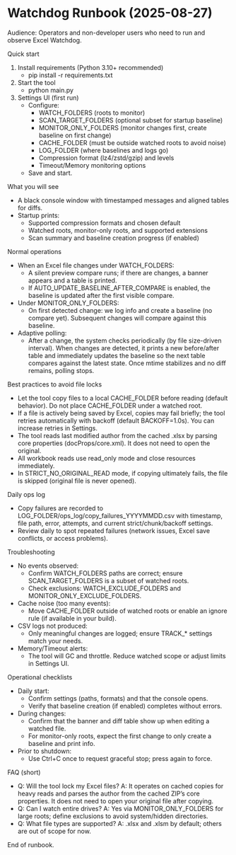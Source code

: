 # Watchdog Runbook (2025-08-27)

Audience: Operators and non-developer users who need to run and observe Excel Watchdog.

Quick start
1) Install requirements (Python 3.10+ recommended)
   - pip install -r requirements.txt
2) Start the tool
   - python main.py
3) Settings UI (first run)
   - Configure:
     - WATCH_FOLDERS (roots to monitor)
     - SCAN_TARGET_FOLDERS (optional subset for startup baseline)
     - MONITOR_ONLY_FOLDERS (monitor changes first, create baseline on first change)
     - CACHE_FOLDER (must be outside watched roots to avoid noise)
     - LOG_FOLDER (where baselines and logs go)
     - Compression format (lz4/zstd/gzip) and levels
     - Timeout/Memory monitoring options
   - Save and start.

What you will see
- A black console window with timestamped messages and aligned tables for diffs.
- Startup prints:
  - Supported compression formats and chosen default
  - Watched roots, monitor-only roots, and supported extensions
  - Scan summary and baseline creation progress (if enabled)

Normal operations
- When an Excel file changes under WATCH_FOLDERS:
  - A silent preview compare runs; if there are changes, a banner appears and a table is printed.
  - If AUTO_UPDATE_BASELINE_AFTER_COMPARE is enabled, the baseline is updated after the first visible compare.
- Under MONITOR_ONLY_FOLDERS:
  - On first detected change: we log info and create a baseline (no compare yet). Subsequent changes will compare against this baseline.
- Adaptive polling:
  - After a change, the system checks periodically (by file size-driven interval). When changes are detected, it prints a new before/after table and immediately updates the baseline so the next table compares against the latest state. Once mtime stabilizes and no diff remains, polling stops.

Best practices to avoid file locks
- Let the tool copy files to a local CACHE_FOLDER before reading (default behavior). Do not place CACHE_FOLDER under a watched root.
- If a file is actively being saved by Excel, copies may fail briefly; the tool retries automatically with backoff (default BACKOFF=1.0s). You can increase retries in Settings.
- The tool reads last modified author from the cached .xlsx by parsing core properties (docProps/core.xml). It does not need to open the original.
- All workbook reads use read_only mode and close resources immediately.
- In STRICT_NO_ORIGINAL_READ mode, if copying ultimately fails, the file is skipped (original file is never opened).

Daily ops log
- Copy failures are recorded to LOG_FOLDER/ops_log/copy_failures_YYYYMMDD.csv with timestamp, file path, error, attempts, and current strict/chunk/backoff settings.
- Review daily to spot repeated failures (network issues, Excel save conflicts, or access problems).

Troubleshooting
- No events observed:
  - Confirm WATCH_FOLDERS paths are correct; ensure SCAN_TARGET_FOLDERS is a subset of watched roots.
  - Check exclusions: WATCH_EXCLUDE_FOLDERS and MONITOR_ONLY_EXCLUDE_FOLDERS.
- Cache noise (too many events):
  - Move CACHE_FOLDER outside of watched roots or enable an ignore rule (if available in your build).
- CSV logs not produced:
  - Only meaningful changes are logged; ensure TRACK_* settings match your needs.
- Memory/Timeout alerts:
  - The tool will GC and throttle. Reduce watched scope or adjust limits in Settings UI.

Operational checklists
- Daily start:
  - Confirm settings (paths, formats) and that the console opens.
  - Verify that baseline creation (if enabled) completes without errors.
- During changes:
  - Confirm that the banner and diff table show up when editing a watched file.
  - For monitor-only roots, expect the first change to only create a baseline and print info.
- Prior to shutdown:
  - Use Ctrl+C once to request graceful stop; press again to force.

FAQ (short)
- Q: Will the tool lock my Excel files?
  A: It operates on cached copies for heavy reads and parses the author from the cached ZIP’s core properties. It does not need to open your original file after copying.
- Q: Can I watch entire drives?
  A: Yes via MONITOR_ONLY_FOLDERS for large roots; define exclusions to avoid system/hidden directories.
- Q: What file types are supported?
  A: .xlsx and .xlsm by default; others are out of scope for now.

End of runbook.
